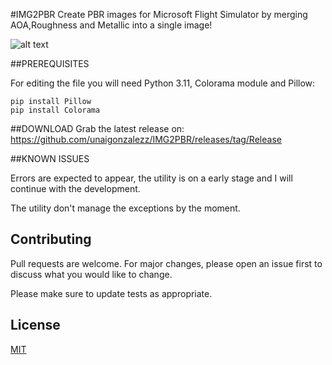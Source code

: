 #IMG2PBR
Create PBR images for Microsoft Flight Simulator by merging AOA,Roughness and Metallic into a single image!

![alt text](https://i.ibb.co/r2F2M9Y/1.png)

##PREREQUISITES

For editing the file you will need Python 3.11, Colorama module and Pillow:

`pip install Pillow`  
`pip install Colorama` 

##DOWNLOAD
Grab the latest release on: https://github.com/unaigonzalezz/IMG2PBR/releases/tag/Release

##KNOWN ISSUES

Errors are expected to appear, the utility is on a early stage and I will continue with the development.

The utility don't manage the exceptions by the moment.


## Contributing
Pull requests are welcome. For major changes, please open an issue first to discuss what you would like to change.

Please make sure to update tests as appropriate.

## License
[MIT](https://choosealicense.com/licenses/mit/)













